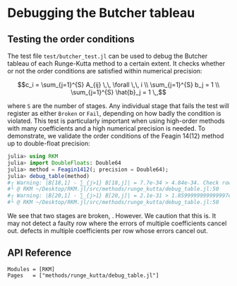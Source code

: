
# Debugging the Butcher tableau 

## Testing the order conditions

The test file `test/butcher_test.jl` can be used to debug the Butcher tableau of each
Runge-Kutta method to a certain extent. It checks whether or not the order conditions are
satisfied within numerical precision:
```math 
c_i = \sum_{j=1}^{S} A_{ij} \,\, \forall \,\, i \\ 
\sum_{j=1}^{S} b_j = 1 \\
\sum_{j=1}^{S} \hat{b}_j = 1 \,,
```
where `S` are the number of stages. Any individual stage that fails the test will register
as either `Broken` or `Fail`, depending on how badly the condition is violated. This test 
is particularly important when using high-order methods with many coefficients and a high 
numerical precision is needed. To demonstrate, we validate the order conditions of the 
Feagin 14(12) method up to double-float precision: 
```julia 
julia> using RKM 
julia> import DoubleFloats: Double64 
julia> method = Feagin1412(; precision = Double64);
julia> debug_table(method)
#┌ Warning: |B[18,1] - ∑_{j>1} B[18,j]| = 7.7e-34 > 4.84e-34. Check row 18 in Feagin1412.
#└ @ RKM ~/Desktop/RKM.jl/src/methods/runge_kutta/debug_table.jl:50
#┌ Warning: |B[20,1] - ∑_{j>1} B[20,j]| = 2.1e-31 > 1.8599999999999997e-31. Check row 20 in Feagin1412.
#└ @ RKM ~/Desktop/RKM.jl/src/methods/runge_kutta/debug_table.jl:50
```
We see that two stages are broken, . However. We caution that this is. 
It may not detect a faulty row where the errors of
multiple coefficients cancel out. defects in multiple coefficients per 
row whose errors cancel out. 


## API Reference 

```@autodocs
Modules = [RKM]
Pages   = ["methods/runge_kutta/debug_table.jl"]
```